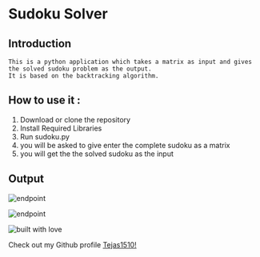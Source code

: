 # Sudoku Solver

## Introduction
```
This is a python application which takes a matrix as input and gives the solved sudoku problem as the output.
It is based on the backtracking algorithm.
```
## How to use it :
1. Download or clone the repository
2. Install Required Libraries
3. Run sudoku.py
5. you will be asked to give enter the complete sudoku as a matrix
6. you will get the the solved sudoku as the input

## Output

![endpoint](https://github.com/Tejas1510/hacking-tools-scripts/blob/sudoku/Python/SudokuSolver/images/image1.png)

![endpoint](https://github.com/Tejas1510/hacking-tools-scripts/blob/sudoku/Python/SudokuSolver/images/image2.png)

![built with love](https://forthebadge.com/images/badges/built-with-love.svg)

Check out my Github profile [Tejas1510!](https://github.com/Tejas1510)
